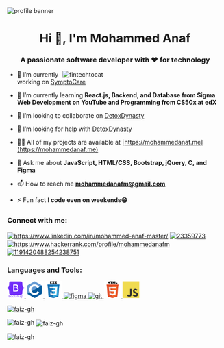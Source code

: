 <img src="https://github.com/faiz-gh/faiz-gh/blob/main/GitHub%20Profile%20Banner.png" alt="profile banner">
<h1 align="center">Hi 👋, I'm Mohammed Anaf</h1>
<h3 align="center">A passionate software developer with ❤️ for technology</h3>

<img src="https://octodex.github.com/images/Fintechtocat.png" align="right" width="375" alt="fintechtocat">

- 🔭 I’m currently working on [SymptoCare](https://github.com/faiz-gh/symptocare.git)

- 🌱 I’m currently learning **React.js, Backend, and Database from Sigma Web Development on YouTube and Programming from CS50x at edX**

- 👯 I’m looking to collaborate on [DetoxDynasty](https://github.com/faiz-gh/detoxdynasty-coming-soon.git)

- 🤝 I’m looking for help with [DetoxDynasty](https://github.com/faiz-gh/detoxdynasty-coming-soon.git)

- 👨‍💻 All of my projects are available at [https://mohammedanaf.me](https://mohammedanaf.me)

- 💬 Ask me about **JavaScript, HTML/CSS, Bootstrap, jQuery, C, and Figma**

- 📫 How to reach me **mohammedanafm@gmail.com**

- ⚡ Fun fact **I code even on weekends😁**

<h3 align="left">Connect with me:</h3>
<p align="left">
<a href="https://www.linkedin.com/in/mohammed-anaf-master/" target="blank"><img align="center" src="https://raw.githubusercontent.com/rahuldkjain/github-profile-readme-generator/master/src/images/icons/Social/linked-in-alt.svg" alt="https://www.linkedin.com/in/mohammed-anaf-master/" height="30" width="40" /></a>
<a href="https://stackoverflow.com/users/23359773" target="blank"><img align="center" src="https://raw.githubusercontent.com/rahuldkjain/github-profile-readme-generator/master/src/images/icons/Social/stack-overflow.svg" alt="23359773" height="30" width="40" /></a>
<a href="https://www.hackerrank.com/profile/mohammedanafm" target="blank"><img align="center" src="https://raw.githubusercontent.com/rahuldkjain/github-profile-readme-generator/master/src/images/icons/Social/hackerrank.svg" alt="https://www.hackerrank.com/profile/mohammedanafm" height="30" width="40" /></a>
<a href="https://discord.gg/1191420488254238751" target="blank"><img align="center" src="https://raw.githubusercontent.com/rahuldkjain/github-profile-readme-generator/master/src/images/icons/Social/discord.svg" alt="1191420488254238751" height="30" width="40" /></a>
</p>

<h3 align="left">Languages and Tools:</h3>
<p align="left"> <a href="https://getbootstrap.com" target="_blank" rel="noreferrer"> <img src="https://raw.githubusercontent.com/devicons/devicon/master/icons/bootstrap/bootstrap-plain-wordmark.svg" alt="bootstrap" width="40" height="40"/> </a> <a href="https://www.cprogramming.com/" target="_blank" rel="noreferrer"> <img src="https://raw.githubusercontent.com/devicons/devicon/master/icons/c/c-original.svg" alt="c" width="40" height="40"/> </a> <a href="https://www.w3schools.com/css/" target="_blank" rel="noreferrer"> <img src="https://raw.githubusercontent.com/devicons/devicon/master/icons/css3/css3-original-wordmark.svg" alt="css3" width="40" height="40"/> </a> <a href="https://www.figma.com/" target="_blank" rel="noreferrer"> <img src="https://www.vectorlogo.zone/logos/figma/figma-icon.svg" alt="figma" width="40" height="40"/> </a> <a href="https://git-scm.com/" target="_blank" rel="noreferrer"> <img src="https://www.vectorlogo.zone/logos/git-scm/git-scm-icon.svg" alt="git" width="40" height="40"/> </a> <a href="https://www.w3.org/html/" target="_blank" rel="noreferrer"> <img src="https://raw.githubusercontent.com/devicons/devicon/master/icons/html5/html5-original-wordmark.svg" alt="html5" width="40" height="40"/> </a> <a href="https://developer.mozilla.org/en-US/docs/Web/JavaScript" target="_blank" rel="noreferrer"> <img src="https://raw.githubusercontent.com/devicons/devicon/master/icons/javascript/javascript-original.svg" alt="javascript" width="40" height="40"/> </a> </p>

<p align="left"> <a href="https://github.com/ryo-ma/github-profile-trophy"><img src="https://github-profile-trophy.vercel.app/?username=faiz-gh" alt="faiz-gh" /></a> </p>

<p><img align="left" src="https://github-readme-stats.vercel.app/api/top-langs?username=faiz-gh&show_icons=true&locale=en&layout=compact" alt="faiz-gh" /></p>

<p>&nbsp;<img align="center" src="https://github-readme-stats.vercel.app/api?username=faiz-gh&show_icons=true&locale=en" alt="faiz-gh" /></p>

<p><img align="center" src="https://github-readme-streak-stats.herokuapp.com/?user=faiz-gh&" alt="faiz-gh" /></p>
